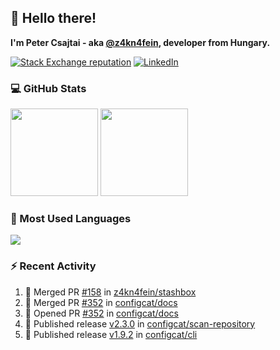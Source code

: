 ## 👋 Hello there!

**I'm Peter Csajtai - aka [@z4kn4fein](https://github.com/z4kn4fein), developer from Hungary.**

[![Stack Exchange reputation](https://img.shields.io/stackexchange/stackoverflow/r/8700582?color=orange&label=reputation&logo=stackoverflow&style=for-the-badge)](https://stackoverflow.com/users/8700582)
[![LinkedIn](https://img.shields.io/badge/linkedin-%230077B5.svg?style=for-the-badge&logo=linkedin&logoColor=white)](https://www.linkedin.com/in/csajtai-p%C3%A9ter-45395341/)

### 💻 GitHub Stats

<div>
  <img height="140px" src="https://github-readme-stats-pcsajtai.vercel.app/api?username=z4kn4fein&show_icons=true&hide_border=true&count_private=true&custom_title=Stats&theme=dracula&line_height=24&hide_title=true">
  <img height="140px" src="https://streak-stats.demolab.com?user=z4kn4fein&theme=dracula&hide_border=true">
  
</div>

### :toolbox: Most Used Languages

<img src="https://github-readme-stats-pcsajtai.vercel.app/api/top-langs/?username=z4kn4fein&theme=dracula&hide_border=true&layout=compact&langs_count=8&hide_title=true">

### :zap: Recent Activity

<!--START_SECTION:activity-->
1. 🎉 Merged PR [#158](https://github.com/z4kn4fein/stashbox/pull/158) in [z4kn4fein/stashbox](https://github.com/z4kn4fein/stashbox)
2. 🎉 Merged PR [#352](https://github.com/configcat/docs/pull/352) in [configcat/docs](https://github.com/configcat/docs)
3. 💪 Opened PR [#352](https://github.com/configcat/docs/pull/352) in [configcat/docs](https://github.com/configcat/docs)
4. 🚀 Published release [v2.3.0](https://github.com/configcat/scan-repository/releases/tag/v2.3.0) in [configcat/scan-repository](https://github.com/configcat/scan-repository)
5. 🚀 Published release [v1.9.2](https://github.com/configcat/cli/releases/tag/v1.9.2) in [configcat/cli](https://github.com/configcat/cli)
<!--END_SECTION:activity-->
